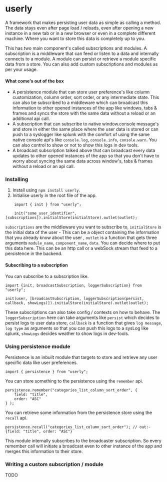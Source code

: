 # userly

A framework that makes persisting user data as simple as calling a method. The data stays even after page load / reloads, even after opening a new instance in a new tab or in a new browser or even in a complete different machine. Where you want to store this data is completely up to you.

This has two main component's called subscriptions and modules. A subscription is a middleware that can feed or listen to a data and internally connects to a module. A module can persist or retrieve a module specific data from a store. You can also add custom subscriptions and modules as per your usage.

#### What come's out of the box

- A persistence module that can store user preference's like column customization, column order, sort order, or any intermediate state. This can also be subscribed to a middleware which can broadcast this information to other opened instances of the app like windows, tabs & frames and syncs the store with the same data without a reload or an additional api call.
- A subscription that can subscribe to native window.console message's and store in either the same place where the user data is stored or can push to a syslogger like splunk with the comfort of using the same native console api's like `console.log`, `console.info`, `console.warn`. You can also control to show or not to show this logs in dev tools.
- A broadcast subscription talked above that can broadcast every data updates to other opened instances of the app so that you don't have to worry about syncing the same data across window's, tabs & frames without a reload or an api call.

### Installing

1. Install using `npm install userly`.
2. Initialise userly in the root file of the app.

```
    import { init } from "userly";

    init("some_user_identifier", [subscriptions]).initialStore(initialStore).outlet(outlet);
```

`subscriptions` are the middleware you want to subscribe to, `initialStore` is the initial data of the user - This can be a object containing the information that you already know about the user <TODO write above how the scheema should be>, `outlet` is a function that gets three arguments `module_name`, `component_name`, `data`. You can decide where to put this data here. This can be an http call or a webSock stream that feed to a persistence in the backend.

#### Subscribing to a subscription

You can subscribe to a subscription like.

```
import {init, broadcastSubscription, loggerSubscription} from "userly";

init(user, [broadcastSubscription, loggerSubscription(persist, callback, showLogs)]).initialStore(initialStore).outlet(outlet);
```

These subscriptions can also take config / contexts on how to behave. The `loggerSubscription` here can take arguments like `persist` which decides to persist logs to user data store, `callback` is a function that gives `log message`, `log type` as arguments so that you can push this logs to a sysLog like splunk, `showLogs` decides weather to show logs in dev-tools.

### Using persistence module

Persistence is an inbuilt module that targets to store and retrieve any user specific data like user preferences.

```
import { persistence } from "userly";
```

You can store something to the persistence using the `remember` api.

```
persistence.remember("categories_list_column_sort_order", {
    field: "title",
    order: "ASC"
} );
```

You can retrieve some information from the persistence store using the `recall` api.

```
persistence.recall("categories_list_column_sort_order"); // out:- {field: "title", order: "ASC"}
```

This module internally subscribes to the broadcaster subscription. So every remember call will initiate a broadcast even to other instance of the app and merges this information to their store.

### Writing a custom subscription / module

TODO

